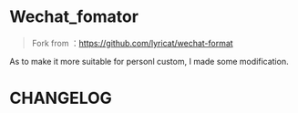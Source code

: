 # Wechat_fomator
> Fork from ：https://github.com/lyricat/wechat-format

As to make it more suitable for personl custom, I made some modification.

# CHANGELOG



